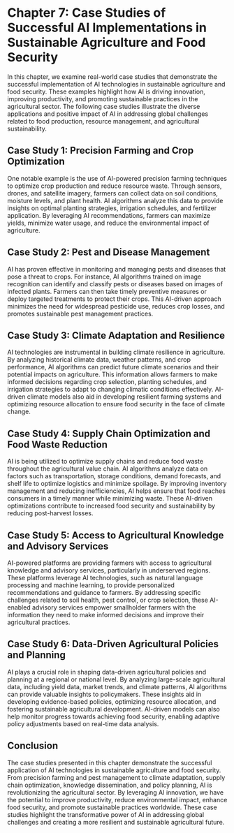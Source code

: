 Chapter 7: Case Studies of Successful AI Implementations in Sustainable Agriculture and Food Security
=====================================================================================================

In this chapter, we examine real-world case studies that demonstrate the successful implementation of AI technologies in sustainable agriculture and food security. These examples highlight how AI is driving innovation, improving productivity, and promoting sustainable practices in the agricultural sector. The following case studies illustrate the diverse applications and positive impact of AI in addressing global challenges related to food production, resource management, and agricultural sustainability.

Case Study 1: Precision Farming and Crop Optimization
-----------------------------------------------------

One notable example is the use of AI-powered precision farming techniques to optimize crop production and reduce resource waste. Through sensors, drones, and satellite imagery, farmers can collect data on soil conditions, moisture levels, and plant health. AI algorithms analyze this data to provide insights on optimal planting strategies, irrigation schedules, and fertilizer application. By leveraging AI recommendations, farmers can maximize yields, minimize water usage, and reduce the environmental impact of agriculture.

Case Study 2: Pest and Disease Management
-----------------------------------------

AI has proven effective in monitoring and managing pests and diseases that pose a threat to crops. For instance, AI algorithms trained on image recognition can identify and classify pests or diseases based on images of infected plants. Farmers can then take timely preventive measures or deploy targeted treatments to protect their crops. This AI-driven approach minimizes the need for widespread pesticide use, reduces crop losses, and promotes sustainable pest management practices.

Case Study 3: Climate Adaptation and Resilience
-----------------------------------------------

AI technologies are instrumental in building climate resilience in agriculture. By analyzing historical climate data, weather patterns, and crop performance, AI algorithms can predict future climate scenarios and their potential impacts on agriculture. This information allows farmers to make informed decisions regarding crop selection, planting schedules, and irrigation strategies to adapt to changing climatic conditions effectively. AI-driven climate models also aid in developing resilient farming systems and optimizing resource allocation to ensure food security in the face of climate change.

Case Study 4: Supply Chain Optimization and Food Waste Reduction
----------------------------------------------------------------

AI is being utilized to optimize supply chains and reduce food waste throughout the agricultural value chain. AI algorithms analyze data on factors such as transportation, storage conditions, demand forecasts, and shelf life to optimize logistics and minimize spoilage. By improving inventory management and reducing inefficiencies, AI helps ensure that food reaches consumers in a timely manner while minimizing waste. These AI-driven optimizations contribute to increased food security and sustainability by reducing post-harvest losses.

Case Study 5: Access to Agricultural Knowledge and Advisory Services
--------------------------------------------------------------------

AI-powered platforms are providing farmers with access to agricultural knowledge and advisory services, particularly in underserved regions. These platforms leverage AI technologies, such as natural language processing and machine learning, to provide personalized recommendations and guidance to farmers. By addressing specific challenges related to soil health, pest control, or crop selection, these AI-enabled advisory services empower smallholder farmers with the information they need to make informed decisions and improve their agricultural practices.

Case Study 6: Data-Driven Agricultural Policies and Planning
------------------------------------------------------------

AI plays a crucial role in shaping data-driven agricultural policies and planning at a regional or national level. By analyzing large-scale agricultural data, including yield data, market trends, and climate patterns, AI algorithms can provide valuable insights to policymakers. These insights aid in developing evidence-based policies, optimizing resource allocation, and fostering sustainable agricultural development. AI-driven models can also help monitor progress towards achieving food security, enabling adaptive policy adjustments based on real-time data analysis.

Conclusion
----------

The case studies presented in this chapter demonstrate the successful application of AI technologies in sustainable agriculture and food security. From precision farming and pest management to climate adaptation, supply chain optimization, knowledge dissemination, and policy planning, AI is revolutionizing the agricultural sector. By leveraging AI innovation, we have the potential to improve productivity, reduce environmental impact, enhance food security, and promote sustainable practices worldwide. These case studies highlight the transformative power of AI in addressing global challenges and creating a more resilient and sustainable agricultural future.
